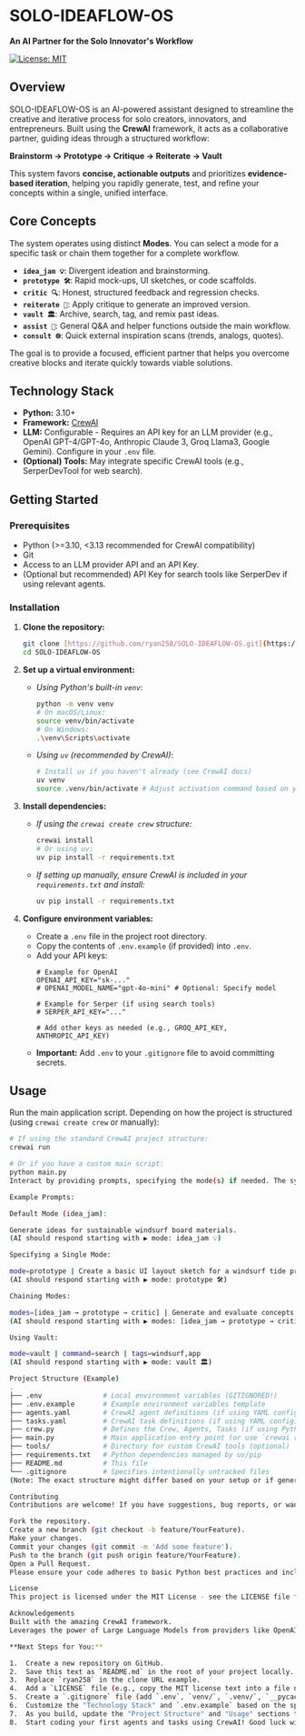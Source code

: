 # SOLO-IDEAFLOW-OS

**An AI Partner for the Solo Innovator's Workflow**

[![License: MIT](https://img.shields.io/badge/License-MIT-yellow.svg)](https://opensource.org/licenses/MIT)

## Overview

SOLO-IDEAFLOW-OS is an AI-powered assistant designed to streamline the creative and iterative process for solo creators, innovators, and entrepreneurs. Built using the **CrewAI** framework, it acts as a collaborative partner, guiding ideas through a structured workflow:

**Brainstorm → Prototype → Critique → Reiterate → Vault**

This system favors **concise, actionable outputs** and prioritizes **evidence-based iteration**, helping you rapidly generate, test, and refine your concepts within a single, unified interface.

## Core Concepts

The system operates using distinct **Modes**. You can select a mode for a specific task or chain them together for a complete workflow.

* **`idea_jam 💡`**: Divergent ideation and brainstorming.
* **`prototype 🛠`**: Rapid mock-ups, UI sketches, or code scaffolds.
* **`critic 🔍`**: Honest, structured feedback and regression checks.
* **`reiterate 🔄`**: Apply critique to generate an improved version.
* **`vault 🏛`**: Archive, search, tag, and remix past ideas.
* **`assist 🤝`**: General Q&A and helper functions outside the main workflow.
* **`consult 🌐`**: Quick external inspiration scans (trends, analogs, quotes).

The goal is to provide a focused, efficient partner that helps you overcome creative blocks and iterate quickly towards viable solutions.

## Technology Stack

* **Python:** 3.10+
* **Framework:** [CrewAI](https://crewai.com/)
* **LLM:** Configurable - Requires an API key for an LLM provider (e.g., OpenAI GPT-4/GPT-4o, Anthropic Claude 3, Groq Llama3, Google Gemini). Configure in your `.env` file.
* **(Optional) Tools:** May integrate specific CrewAI tools (e.g., SerperDevTool for web search).

## Getting Started

### Prerequisites

* Python (>=3.10, <3.13 recommended for CrewAI compatibility)
* Git
* Access to an LLM provider API and an API Key.
* (Optional but recommended) API Key for search tools like SerperDev if using relevant agents.

### Installation

1.  **Clone the repository:**
    ```bash
    git clone [https://github.com/ryan258/SOLO-IDEAFLOW-OS.git](https://github.com/ryan258/SOLO-IDEAFLOW-OS.git)
    cd SOLO-IDEAFLOW-OS
    ```

2.  **Set up a virtual environment:**
    * *Using Python's built-in `venv`*:
        ```bash
        python -m venv venv
        # On macOS/Linux:
        source venv/bin/activate
        # On Windows:
        .\venv\Scripts\activate
        ```
    * *Using `uv` (recommended by CrewAI)*:
        ```bash
        # Install uv if you haven't already (see CrewAI docs)
        uv venv
        source .venv/bin/activate # Adjust activation command based on your OS/shell
        ```

3.  **Install dependencies:**
    * *If using the `crewai create crew` structure:*
        ```bash
        crewai install
        # Or using uv:
        uv pip install -r requirements.txt
        ```
    * *If setting up manually, ensure CrewAI is included in your `requirements.txt` and install:*
        ```bash
        uv pip install -r requirements.txt
        ```

4.  **Configure environment variables:**
    * Create a `.env` file in the project root directory.
    * Copy the contents of `.env.example` (if provided) into `.env`.
    * Add your API keys:
        ```dotenv
        # Example for OpenAI
        OPENAI_API_KEY="sk-..."
        # OPENAI_MODEL_NAME="gpt-4o-mini" # Optional: Specify model

        # Example for Serper (if using search tools)
        # SERPER_API_KEY="..."

        # Add other keys as needed (e.g., GROQ_API_KEY, ANTHROPIC_API_KEY)
        ```
    * **Important:** Add `.env` to your `.gitignore` file to avoid committing secrets.

## Usage

Run the main application script. Depending on how the project is structured (using `crewai create crew` or manually):

```bash
# If using the standard CrewAI project structure:
crewai run

# Or if you have a custom main script:
python main.py
Interact by providing prompts, specifying the mode(s) if needed. The system will confirm the active mode and proceed with the task.

Example Prompts:

Default Mode (idea_jam):

Generate ideas for sustainable windsurf board materials.
(AI should respond starting with ▶ mode: idea_jam 💡)

Specifying a Single Mode:

mode=prototype | Create a basic UI layout sketch for a windsurf tide prediction app.
(AI should respond starting with ▶ mode: prototype 🛠)

Chaining Modes:

modes=[idea_jam → prototype → critic] | Generate and evaluate concepts for a collapsible windsurf sail.
(AI should respond starting with ▶ modes: [idea_jam → prototype → critic] and execute sequentially)

Using Vault:

mode=vault | command=search | tags=windsurf,app
(AI should respond starting with ▶ mode: vault 🏛)

Project Structure (Example)
.
├── .env               # Local environment variables (GITIGNORED!)
├── .env.example       # Example environment variables template
├── agents.yaml        # CrewAI agent definitions (if using YAML config)
├── tasks.yaml         # CrewAI task definitions (if using YAML config)
├── crew.py            # Defines the Crew, Agents, Tasks (if using Python config)
├── main.py            # Main application entry point (or use `crewai run`)
├── tools/             # Directory for custom CrewAI tools (optional)
├── requirements.txt   # Python dependencies managed by uv/pip
├── README.md          # This file
└── .gitignore         # Specifies intentionally untracked files
(Note: The exact structure might differ based on your setup or if generated by crewai create crew)

Contributing
Contributions are welcome! If you have suggestions, bug reports, or want to add features:

Fork the repository.
Create a new branch (git checkout -b feature/YourFeature).
Make your changes.
Commit your changes (git commit -m 'Add some feature').
Push to the branch (git push origin feature/YourFeature).
Open a Pull Request.
Please ensure your code adheres to basic Python best practices and includes comments where necessary.   

License
This project is licensed under the MIT License - see the LICENSE file for details.   

Acknowledgements
Built with the amazing CrewAI framework.
Leverages the power of Large Language Models from providers like OpenAI, Anthropic, Google, Groq, etc.

**Next Steps for You:**

1.  Create a new repository on GitHub.
2.  Save this text as `README.md` in the root of your project locally.
3.  Replace `ryan258` in the clone URL example.
4.  Add a `LICENSE` file (e.g., copy the MIT license text into a file named `LICENSE`).
5.  Create a `.gitignore` file (add `.env`, `venv/`, `.venv/`, `__pycache__/`, `*.pyc` etc.).
6.  Customize the "Technology Stack" and `.env.example` based on the specific LLM and tools you plan to use initially.
7.  As you build, update the "Project Structure" and "Usage" sections to accurately reflect your implementation.
8.  Start coding your first agents and tasks using CrewAI! Good luck with the windsurf id